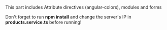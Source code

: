 This part includes Attribute directives (angular-colors), modules and forms

Don't forget to run **npm install** and change the server's IP in **products.service.ts** before running!
